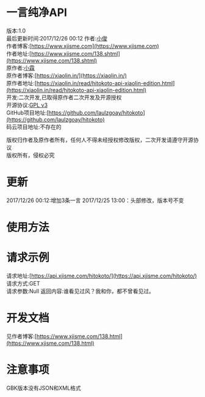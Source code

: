 # 一言纯净API
版本:1.0  
最后更新时间:2017/12/26 00:12
作者:[小俊](https://www.xjisme.com)  
作者博客:[https://www.xjisme.com](https://www.xjisme.com)  
作者地址:[https://www.xjisme.com/138.shtml](https://www.xjisme.com/138.shtml)  
原作者:[小霖](https://xiaolin.in/)  
原作者博客:[https://xiaolin.in/](https://xiaolin.in/)  
原作者地址:[https://xiaolin.in/read/hitokoto-api-xiaolin-edition.html](https://xiaolin.in/read/hitokoto-api-xiaolin-edition.html)  
开发:二次开发,已取得原作者二次开发及开源授权  
开源协议:[GPL v3](https://opensource.org/licenses/GPL-3.0)  
GitHub项目地址:[https://github.com/laulzgoay/hitokoto](https://github.com/laulzgoay/hitokoto)  
码云项目地址:不存在的

版权归作者及原作者所有，任何人不得未经授权修改版权，二次开发请遵守开源协议  
版权所有，侵权必究  
# 更新  
2017/12/26 00:12:增加3条一言
2017/12/25 13:00：头部修改，版本号不变  
# 使用方法
<p id="laulzgoay_hitokoto"></p>
<script type="text/javascript" src="https://api.xjisme.com/hitokoto/?code=js&id=test"></script>

# 请求示例
请求地址:[https://api.xjisme.com/hitokoto/](https://api.xjisme.com/hitokoto/)  
请求方式:GET  
请求参数:Null
返回内容:谁看见过风？我和你，都不曾看见过。  
# 开发文档  
见作者博客:[https://www.xjisme.com/138.html](https://www.xjisme.com/138.html)  
# 注意事项
GBK版本没有JSON和XML格式  
